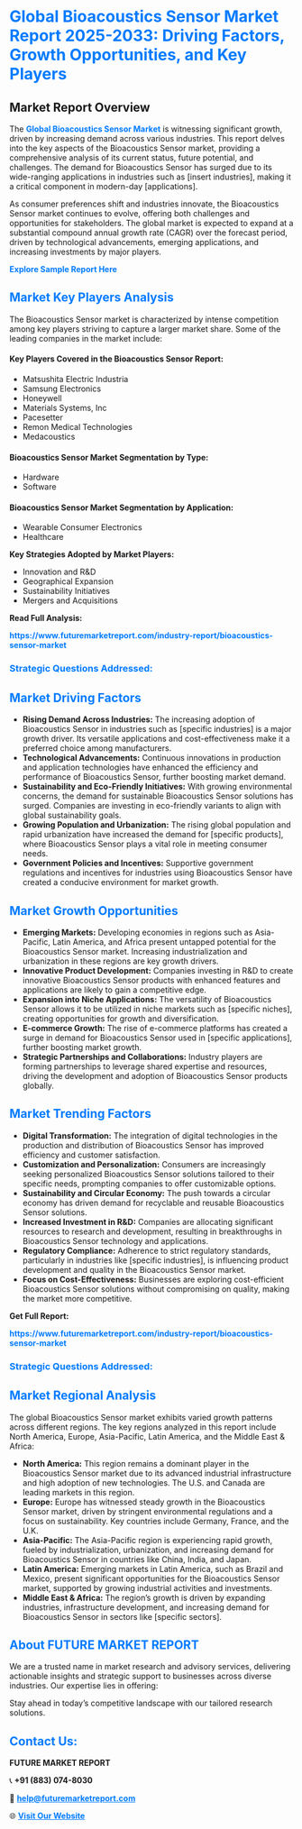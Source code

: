 <h1 style="color: #007BFF;">Global Bioacoustics Sensor Market Report 2025-2033: Driving Factors, Growth Opportunities, and Key Players</h1>

<section id="overview">
<h2>Market Report Overview</h2>
<p>The <a href="https://www.futuremarketreport.com/industry-report/bioacoustics-sensor-market" style="color: #007BFF; text-decoration: none;"><strong>Global Bioacoustics Sensor Market</strong></a> is witnessing significant growth, driven by increasing demand across various industries. This report delves into the key aspects of the Bioacoustics Sensor market, providing a comprehensive analysis of its current status, future potential, and challenges. The demand for Bioacoustics Sensor has surged due to its wide-ranging applications in industries such as [insert industries], making it a critical component in modern-day [applications].</p>
<p>As consumer preferences shift and industries innovate, the Bioacoustics Sensor market continues to evolve, offering both challenges and opportunities for stakeholders. The global market is expected to expand at a substantial compound annual growth rate (CAGR) over the forecast period, driven by technological advancements, emerging applications, and increasing investments by major players.</p>
</section>

<section id="overview">
<p><a href="https://www.futuremarketreport.com/request-sample/reportId=115734" style="color: #007BFF; text-decoration: none;"><strong>Explore Sample Report Here</strong></a></p>
</section>

<section id="key-players">
<h2 style="color: #007BFF;">Market Key Players Analysis</h2>
<p>The Bioacoustics Sensor market is characterized by intense competition among key players striving to capture a larger market share. Some of the leading companies in the market include:</p>
<h4>Key Players Covered in the Bioacoustics Sensor Report:</h4>
<ul><li>Matsushita Electric Industria</li><li>Samsung Electronics</li><li>Honeywell</li><li>Materials Systems, Inc</li><li>Pacesetter</li><li>Remon Medical Technologies</li><li>Medacoustics</li></ul>
<h4>Bioacoustics Sensor Market Segmentation by Type:</h4>
<ul><li>Hardware</li><li>Software</li></ul>

<h4>Bioacoustics Sensor Market Segmentation by Application:</h4>
<ul><li>Wearable Consumer Electronics</li><li>Healthcare</li></ul>
<p><strong>Key Strategies Adopted by Market Players:</strong></p>
<ul>
<li>Innovation and R&D</li>
<li>Geographical Expansion</li>
<li>Sustainability Initiatives</li>
<li>Mergers and Acquisitions</li>
</ul>
</section>

<section>
<p><strong>Read Full Analysis: </strong></p><a href="https://www.futuremarketreport.com/industry-report/bioacoustics-sensor-market" style="color: #007BFF; text-decoration: none;"><strong>https://www.futuremarketreport.com/industry-report/bioacoustics-sensor-market</strong></a>
<h3 style="color: #007BFF;">Strategic Questions Addressed:</h3>
</section>

<section id="driving-factors">
<h2 style="color: #007BFF;">Market Driving Factors</h2>
<ul>
<li><strong>Rising Demand Across Industries:</strong> The increasing adoption of Bioacoustics Sensor in industries such as [specific industries] is a major growth driver. Its versatile applications and cost-effectiveness make it a preferred choice among manufacturers.</li>
<li><strong>Technological Advancements:</strong> Continuous innovations in production and application technologies have enhanced the efficiency and performance of Bioacoustics Sensor, further boosting market demand.</li>
<li><strong>Sustainability and Eco-Friendly Initiatives:</strong> With growing environmental concerns, the demand for sustainable Bioacoustics Sensor solutions has surged. Companies are investing in eco-friendly variants to align with global sustainability goals.</li>
<li><strong>Growing Population and Urbanization:</strong> The rising global population and rapid urbanization have increased the demand for [specific products], where Bioacoustics Sensor plays a vital role in meeting consumer needs.</li>
<li><strong>Government Policies and Incentives:</strong> Supportive government regulations and incentives for industries using Bioacoustics Sensor have created a conducive environment for market growth.</li>
</ul>
</section>

<section id="growth-opportunities">
<h2 style="color: #007BFF;">Market Growth Opportunities</h2>
<ul>
<li><strong>Emerging Markets:</strong> Developing economies in regions such as Asia-Pacific, Latin America, and Africa present untapped potential for the Bioacoustics Sensor market. Increasing industrialization and urbanization in these regions are key growth drivers.</li>
<li><strong>Innovative Product Development:</strong> Companies investing in R&D to create innovative Bioacoustics Sensor products with enhanced features and applications are likely to gain a competitive edge.</li>
<li><strong>Expansion into Niche Applications:</strong> The versatility of Bioacoustics Sensor allows it to be utilized in niche markets such as [specific niches], creating opportunities for growth and diversification.</li>
<li><strong>E-commerce Growth:</strong> The rise of e-commerce platforms has created a surge in demand for Bioacoustics Sensor used in [specific applications], further boosting market growth.</li>
<li><strong>Strategic Partnerships and Collaborations:</strong> Industry players are forming partnerships to leverage shared expertise and resources, driving the development and adoption of Bioacoustics Sensor products globally.</li>
</ul>
</section>

<section id="trending-factors">
<h2 style="color: #007BFF;">Market Trending Factors</h2>
<ul>
<li><strong>Digital Transformation:</strong> The integration of digital technologies in the production and distribution of Bioacoustics Sensor has improved efficiency and customer satisfaction.</li>
<li><strong>Customization and Personalization:</strong> Consumers are increasingly seeking personalized Bioacoustics Sensor solutions tailored to their specific needs, prompting companies to offer customizable options.</li>
<li><strong>Sustainability and Circular Economy:</strong> The push towards a circular economy has driven demand for recyclable and reusable Bioacoustics Sensor solutions.</li>
<li><strong>Increased Investment in R&D:</strong> Companies are allocating significant resources to research and development, resulting in breakthroughs in Bioacoustics Sensor technology and applications.</li>
<li><strong>Regulatory Compliance:</strong> Adherence to strict regulatory standards, particularly in industries like [specific industries], is influencing product development and quality in the Bioacoustics Sensor market.</li>
<li><strong>Focus on Cost-Effectiveness:</strong> Businesses are exploring cost-efficient Bioacoustics Sensor solutions without compromising on quality, making the market more competitive.</li>
</ul>
</section>

<section>
<p><strong>Get Full Report: </strong></p><a href="https://www.futuremarketreport.com/industry-report/bioacoustics-sensor-market" style="color: #007BFF; text-decoration: none;"><strong>https://www.futuremarketreport.com/industry-report/bioacoustics-sensor-market</strong></a>
<h3 style="color: #007BFF;">Strategic Questions Addressed:</h3>
</section>


<section id="regional-analysis">
<h2 style="color: #007BFF;">Market Regional Analysis</h2>
<p>The global Bioacoustics Sensor market exhibits varied growth patterns across different regions. The key regions analyzed in this report include North America, Europe, Asia-Pacific, Latin America, and the Middle East & Africa:</p>
<ul>
<li><strong>North America:</strong> This region remains a dominant player in the Bioacoustics Sensor market due to its advanced industrial infrastructure and high adoption of new technologies. The U.S. and Canada are leading markets in this region.</li>
<li><strong>Europe:</strong> Europe has witnessed steady growth in the Bioacoustics Sensor market, driven by stringent environmental regulations and a focus on sustainability. Key countries include Germany, France, and the U.K.</li>
<li><strong>Asia-Pacific:</strong> The Asia-Pacific region is experiencing rapid growth, fueled by industrialization, urbanization, and increasing demand for Bioacoustics Sensor in countries like China, India, and Japan.</li>
<li><strong>Latin America:</strong> Emerging markets in Latin America, such as Brazil and Mexico, present significant opportunities for the Bioacoustics Sensor market, supported by growing industrial activities and investments.</li>
<li><strong>Middle East & Africa:</strong> The region’s growth is driven by expanding industries, infrastructure development, and increasing demand for Bioacoustics Sensor in sectors like [specific sectors].</li>
</ul>
</section>

<footer>
<h2 style="color: #007BFF;">About FUTURE MARKET REPORT</h2>
<p>We are a trusted name in market research and advisory services, delivering actionable insights and strategic support to businesses across diverse industries. Our expertise lies in offering:</p>

<p>Stay ahead in today’s competitive landscape with our tailored research solutions.</p>

<h2 style="color: #007BFF;">Contact Us:</h2>
<p><strong>FUTURE MARKET REPORT</strong></p>
<p>📞 <strong>+91 (883) 074-8030</strong></p>
<p>📧 <strong><a href="mailto:help@futuremarketreport.com" style="color: #007BFF;">help@futuremarketreport.com</a></strong></p>
<p>🌐 <strong><a href="https://www.futuremarketreport.com/" style="color: #007BFF;">Visit Our Website</a></strong></p>
</footer>